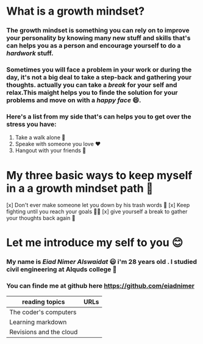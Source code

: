 # What is a growth mindset?
### The growth mindset is something you can rely on to **improve your personality** by knowing many new stuff and skills that's can helps you as a person and encourage yourself to do a ***hardwork*** stuff.
### Sometimes you will face a problem in your work or during the day, it's not a big deal to take a step-back and gathering your thoughts. actually you can take a *break* for your self and relax.This maight helps you to finde the solution for your problems and move on with a _happy face_ :smile:.
### Here's a list from my side that's can helps you to get over the stress you have:
1. Take a walk alone :running:
2. Speake with someone you love :heart:
3. Hangout with your friends :metal:
# My three basic ways to keep myself in a a growth mindset path :muscle:
[x] Don't ever make someone let you down by his trash words :punch:
[x] Keep fighting until you reach your goals :clap::school:
[x] give yourself a break to gather your thoughts back again :massage:
# Let me introduce my self to you :blush:
### My name is ***Eiad Nimer Alswaidat*** :smiley: i'm 28 years old . I studied civil engineering at Alquds college :school:
### You can finde me at github here https://github.com/eiadnimer

| reading topics | URLs |
|---|---|
|  The coder's computers |   |
| Learning markdown  |   |
| Revisions and the cloud  |   |

